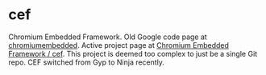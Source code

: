 # cef

Chromium Embedded Framework. Old Google code page at [chromiumembedded](https://code.google.com/archive/p/chromiumembedded/). Active project page at [Chromium Embedded Framework / cef](https://bitbucket.org/chromiumembedded/cef). This project is deemed too complex to just be a single Git repo. CEF switched from Gyp to Ninja recently.

